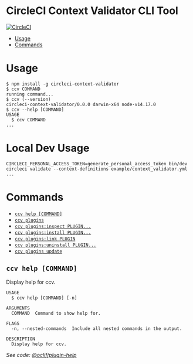 CircleCI Context Validator CLI Tool
=================

[![CircleCI](https://circleci.com/gh/armakuni/circleci-context-validator/tree/main.svg?style=svg&circle-token=e243ff035113b5a9b5d5b939673556e063ac3b5a)](https://circleci.com/gh/armakuni/circleci-context-validator/tree/main)

<!-- toc -->
* [Usage](#usage)
* [Commands](#commands)
<!-- tocstop -->
# Usage
<!-- usage -->
```sh-session
$ npm install -g circleci-context-validator
$ ccv COMMAND
running command...
$ ccv (--version)
circleci-context-validator/0.0.0 darwin-x64 node-v14.17.0
$ ccv --help [COMMAND]
USAGE
  $ ccv COMMAND
...
```
<!-- usagestop -->

# Local Dev Usage
<!-- usage -->
```sh-session
CIRCLECI_PERSONAL_ACCESS_TOKEN=generate_personal_access_token bin/dev circleci validate --context-definitions example/context_validator.yml
...
```
<!-- usagestop -->
# Commands
<!-- commands -->
* [`ccv help [COMMAND]`](#ccv-help-command)
* [`ccv plugins`](#ccv-plugins)
* [`ccv plugins:inspect PLUGIN...`](#ccv-pluginsinspect-plugin)
* [`ccv plugins:install PLUGIN...`](#ccv-pluginsinstall-plugin)
* [`ccv plugins:link PLUGIN`](#ccv-pluginslink-plugin)
* [`ccv plugins:uninstall PLUGIN...`](#ccv-pluginsuninstall-plugin)
* [`ccv plugins update`](#ccv-plugins-update)

## `ccv help [COMMAND]`

Display help for ccv.

```
USAGE
  $ ccv help [COMMAND] [-n]

ARGUMENTS
  COMMAND  Command to show help for.

FLAGS
  -n, --nested-commands  Include all nested commands in the output.

DESCRIPTION
  Display help for ccv.
```

_See code: [@oclif/plugin-help](https://github.com/oclif/plugin-help/blob/v5.1.10/src/commands/help.ts)_

<!-- commandsstop -->
